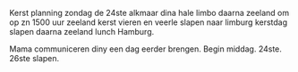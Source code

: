 Kerst planning
zondag de 24ste 
alkmaar dina hale
limbo
daarna zeeland
om op zn 1500 uur
zeeland kerst vieren en veerle
slapen
naar limburg
kerstdag
slapen
daarna zeeland
lunch
Hamburg.

Mama communiceren diny een dag eerder brengen. Begin middag. 24ste. 
26ste slapen.